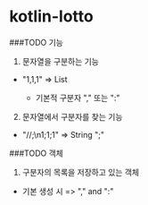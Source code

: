# kotlin-lotto

###TODO 기능
1. 문자열을 구분하는 기능
 - "1,1,1" => List<String>
   - 기본적 구분자 "," 또는 ":"
2. 문자열에서 구분자를 찾는 기능
 - "//;\n1;1;1" => String ";"
  
###TODO 객체
1. 구분자의 목록을 저장하고 있는 객체
 - 기본 생성 시 => "," and ":"
 